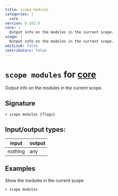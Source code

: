 ```yaml
---
title: scope modules
categories: |
  core
version: 0.102.0
core: |
  Output info on the modules in the current scope.
usage: |
  Output info on the modules in the current scope.
editLink: false
contributors: false
---
```

<!-- This file is automatically generated. Please edit the command in https://github.com/nushell/nushell instead. -->

# `scope modules` for [core](/commands/categories/core.md)

<div class='command-title'>Output info on the modules in the current scope.</div>

## Signature

```> scope modules {flags} ```


## Input/output types:

| input   | output |
| ------- | ------ |
| nothing | any    |

## Examples

Show the modules in the current scope
```nu
> scope modules

```
